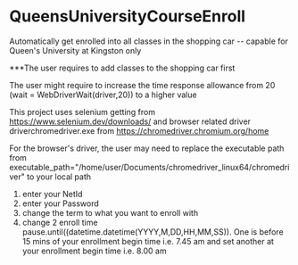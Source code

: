 # QueensUniversityCourseEnroll

Automatically get enrolled into all classes in the shopping car -- capable for Queen's University at Kingston only

***The user requires to add classes to the shopping car first

The user might require to increase the time response allowance from 20 (wait = WebDriverWait(driver,20)) to a higher value

This project uses selenium getting from https://www.selenium.dev/downloads/ and browser related driver driverchromedriver.exe from https://chromedriver.chromium.org/home

For the browser's driver, the user may need to replace the executable path from executable_path="/home/user/Documents/chromedriver_linux64/chromedriver" to your local path

1. enter your NetId
2. enter your Password
3. change the term to what you want to enroll with
4. change 2 enroll time pause.until((datetime.datetime(YYYY,M,DD,HH,MM,SS)). One is before 15 mins of your enrollment begin time i.e. 7.45 am and set another at your enrollment begin time i.e. 8.00 am

